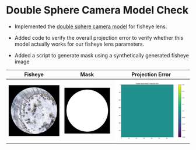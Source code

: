 # Double Sphere Camera Model Check

- Implemented the [double sphere camera model](https://arxiv.org/abs/1807.08957) for fisheye lens.
- Added code to verify the overall projection error to verify whether this model actually works for our fisheye lens parameters.

- Added a script to generate mask using a synthetically generated fisheye image

| Fisheye | Mask | Projection Error|
| ------- | ---- | --------------- |
| ![fisheye](images/image.png) | ![mask](images/image-mask.png) | ![heatmap](images/projection_error_heatmap.png) |
